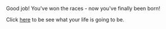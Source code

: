 Good job! You've won the races - now you've finally been born!

Click [here](/life/born/wtf/wtf.md) to be see what your life is going to be.